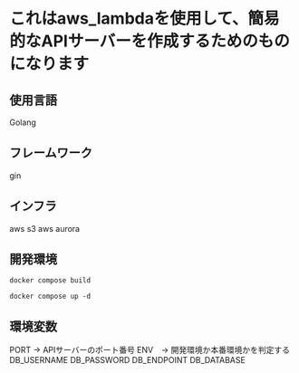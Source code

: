 # これはaws_lambdaを使用して、簡易的なAPIサーバーを作成するためのものになります

## 使用言語
Golang

## フレームワーク
gin

## インフラ
aws s3
aws aurora


## 開発環境

`docker compose build`

`docker compose up -d`


## 環境変数
PORT -> APIサーバーのポート番号
ENV　-> 開発環境か本番環境かを判定する
DB_USERNAME
DB_PASSWORD
DB_ENDPOINT
DB_DATABASE